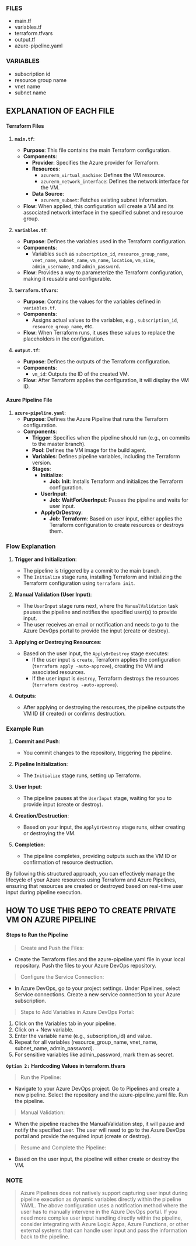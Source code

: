 ### FILES

- main.tf
- variables.tf
- terraform.tfvars
- output.tf
- azure-pipeline.yaml

### VARIABLES

- subscription id
- resource group name
- vnet name
- subnet name

## EXPLANATION OF EACH FILE

#### Terraform Files

1. **`main.tf`**:

   - **Purpose**: This file contains the main Terraform configuration.
   - **Components**:
     - **Provider**: Specifies the Azure provider for Terraform.
     - **Resources**:
       - `azurerm_virtual_machine`: Defines the VM resource.
       - `azurerm_network_interface`: Defines the network interface for the VM.
     - **Data Source**:
       - `azurerm_subnet`: Fetches existing subnet information.
   - **Flow**: When applied, this configuration will create a VM and its associated network interface in the specified subnet and resource group.

2. **`variables.tf`**:

   - **Purpose**: Defines the variables used in the Terraform configuration.
   - **Components**:
     - Variables such as `subscription_id`, `resource_group_name`, `vnet_name`, `subnet_name`, `vm_name`, `location`, `vm_size`, `admin_username`, and `admin_password`.
   - **Flow**: Provides a way to parameterize the Terraform configuration, making it reusable and configurable.

3. **`terraform.tfvars`**:

   - **Purpose**: Contains the values for the variables defined in `variables.tf`.
   - **Components**:
     - Assigns actual values to the variables, e.g., `subscription_id`, `resource_group_name`, etc.
   - **Flow**: When Terraform runs, it uses these values to replace the placeholders in the configuration.

4. **`output.tf`**:
   - **Purpose**: Defines the outputs of the Terraform configuration.
   - **Components**:
     - `vm_id`: Outputs the ID of the created VM.
   - **Flow**: After Terraform applies the configuration, it will display the VM ID.

#### Azure Pipeline File

1. **`azure-pipeline.yaml`**:
   - **Purpose**: Defines the Azure Pipeline that runs the Terraform configuration.
   - **Components**:
     - **Trigger**: Specifies when the pipeline should run (e.g., on commits to the master branch).
     - **Pool**: Defines the VM image for the build agent.
     - **Variables**: Defines pipeline variables, including the Terraform version.
     - **Stages**:
       - **Initialize**:
         - **Job: Init**: Installs Terraform and initializes the Terraform configuration.
       - **UserInput**:
         - **Job: WaitForUserInput**: Pauses the pipeline and waits for user input.
       - **ApplyOrDestroy**:
         - **Job: Terraform**: Based on user input, either applies the Terraform configuration to create resources or destroys them.

### Flow Explanation

1. **Trigger and Initialization**:

   - The pipeline is triggered by a commit to the main branch.
   - The `Initialize` stage runs, installing Terraform and initializing the Terraform configuration using `terraform init`.

2. **Manual Validation (User Input)**:

   - The `UserInput` stage runs next, where the `ManualValidation` task pauses the pipeline and notifies the specified user(s) to provide input.
   - The user receives an email or notification and needs to go to the Azure DevOps portal to provide the input (create or destroy).

3. **Applying or Destroying Resources**:

   - Based on the user input, the `ApplyOrDestroy` stage executes:
     - If the user input is `create`, Terraform applies the configuration (`terraform apply -auto-approve`), creating the VM and associated resources.
     - If the user input is `destroy`, Terraform destroys the resources (`terraform destroy -auto-approve`).

4. **Outputs**:
   - After applying or destroying the resources, the pipeline outputs the VM ID (if created) or confirms destruction.

### Example Run

1. **Commit and Push**:

   - You commit changes to the repository, triggering the pipeline.

2. **Pipeline Initialization**:

   - The `Initialize` stage runs, setting up Terraform.

3. **User Input**:

   - The pipeline pauses at the `UserInput` stage, waiting for you to provide input (create or destroy).

4. **Creation/Destruction**:

   - Based on your input, the `ApplyOrDestroy` stage runs, either creating or destroying the VM.

5. **Completion**:
   - The pipeline completes, providing outputs such as the VM ID or confirmation of resource destruction.

By following this structured approach, you can effectively manage the lifecycle of your Azure resources using Terraform and Azure Pipelines, ensuring that resources are created or destroyed based on real-time user input during pipeline execution.

## HOW TO USE THIS REPO TO CREATE PRIVATE VM ON AZURE PIPELINE

#### Steps to Run the Pipeline

> Create and Push the Files:

- Create the Terraform files and the azure-pipeline.yaml file in your local repository.
  Push the files to your Azure DevOps repository.

> Configure the Service Connection:

- In Azure DevOps, go to your project settings.
  Under Pipelines, select Service connections.
  Create a new service connection to your Azure subscription.

> Steps to Add Variables in Azure DevOps Portal:

1. Click on the Variables tab in your pipeline.
2. Click on + New variable.
3. Enter the variable name (e.g., subscription_id) and value.
4. Repeat for all variables (resource_group_name, vnet_name, subnet_name, admin_password).
5. For sensitive variables like admin_password, mark them as secret.

**`Option 2:`** **Hardcoding Values in terraform.tfvars**

> Run the Pipeline:

- Navigate to your Azure DevOps project.
  Go to Pipelines and create a new pipeline.
  Select the repository and the azure-pipeline.yaml file.
  Run the pipeline.

> Manual Validation:

- When the pipeline reaches the ManualValidation step, it will pause and notify the specified user.
  The user will need to go to the Azure DevOps portal and provide the required input (create or destroy).

> Resume and Complete the Pipeline:

- Based on the user input, the pipeline will either create or destroy the VM.

### NOTE

> Azure Pipelines does not natively support capturing user input during pipeline execution as dynamic variables directly within the pipeline YAML. The above configuration uses a notification method where the user has to manually intervene in the Azure DevOps portal. If you need more complex user input handling directly within the pipeline, consider integrating with Azure Logic Apps, Azure Functions, or other external systems that can handle user input and pass the information back to the pipeline.
